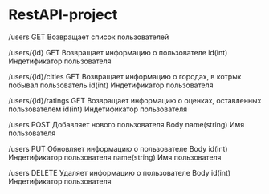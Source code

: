 # RestAPI-project

/users GET
Возвращает список пользователей

/users/{id} GET
Возвращает информацию о пользователе
id(int) Индетификатор пользователя

/users/{id}/cities GET
Возвращает информацию о городах, в котрых побывал пользователь
id(int) Индетификатор пользователя

/users/{id}/ratings GET
Возвращает информацию о оценках, оставленных пользователем
id(int) Индетификатор пользователя

/users POST
Добавляет нового пользователя
Body
name(string) Имя пользователя

/users PUT
Обновляет информацию о пользователе
Body
id(int) Индетификатор пользователя
name(string) Имя пользователя

/users DELETE
Удаляет информацию о пользователе
Body
id(int) Индетификатор пользователя


